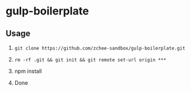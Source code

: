 gulp-boilerplate
====

## Usage
1. `git clone https://github.com/zchee-sandbox/gulp-boilerplate.git`

2. `rm -rf .git && git init && git remote set-url origin ***`

3. npm install

4. Done

